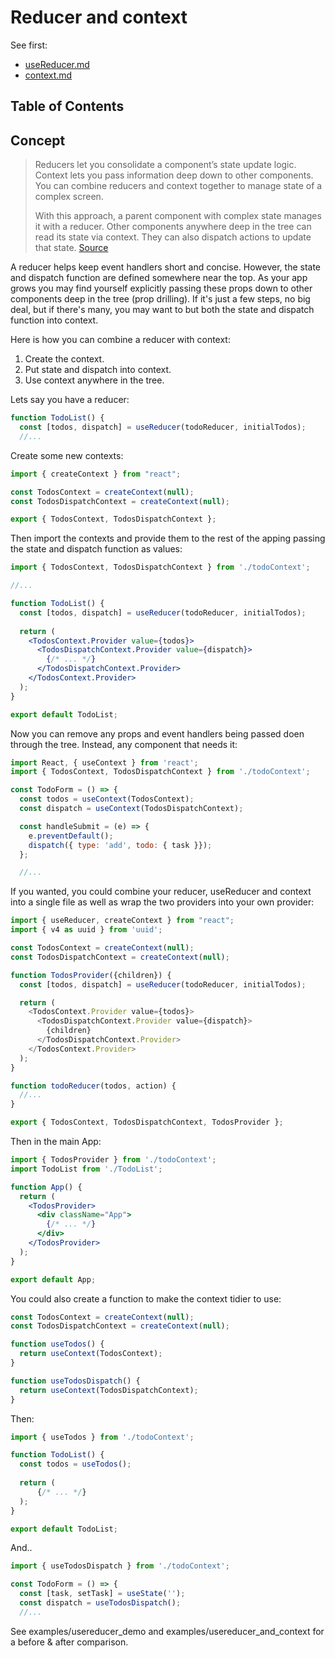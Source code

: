 # Reducer and context

See first:

- [useReducer.md](useReducer.md)
- [context.md](context.md)

## Table of Contents

<!-- toc -->

## Concept 

> Reducers let you consolidate a component’s state update logic. Context lets you pass information deep down to other components. You can combine reducers and context together to manage state of a complex screen.
>
> With this approach, a parent component with complex state manages it with a reducer. Other components anywhere deep in the tree can read its state via context. They can also dispatch actions to update that state. [Source](https://react.dev/learn/managing-state#scaling-up-with-reducer-and-context)

A reducer helps keep event handlers short and concise. However, the state and dispatch function are defined somewhere near the top. As your app grows you may find yourself explicitly passing these props down to other components deep in the tree (prop drilling). If it's just a few steps, no big deal, but if there's many, you may want to but both the state and dispatch function into context.

Here is how you can combine a reducer with context:

1. Create the context.
2. Put state and dispatch into context.
3. Use context anywhere in the tree.

Lets say you have a reducer:

```javascript
function TodoList() {
  const [todos, dispatch] = useReducer(todoReducer, initialTodos);
  //...
```

Create some new contexts:

```javascript
import { createContext } from "react";

const TodosContext = createContext(null);
const TodosDispatchContext = createContext(null);

export { TodosContext, TodosDispatchContext };
```

Then import the contexts and provide them to the rest of the apping passing the state and dispatch function as values:

```jsx
import { TodosContext, TodosDispatchContext } from './todoContext';

//...

function TodoList() {
  const [todos, dispatch] = useReducer(todoReducer, initialTodos);
  
  return (
    <TodosContext.Provider value={todos}>
      <TodosDispatchContext.Provider value={dispatch}>
        {/* ... */}
      </TodosDispatchContext.Provider>
    </TodosContext.Provider>
  );
}

export default TodoList;
```

Now you can remove any props and event handlers being passed doen through the tree. Instead, any component that needs it:

```javascript
import React, { useContext } from 'react';
import { TodosContext, TodosDispatchContext } from './todoContext';

const TodoForm = () => {
  const todos = useContext(TodosContext);
  const dispatch = useContext(TodosDispatchContext);

  const handleSubmit = (e) => {
    e.preventDefault();
    dispatch({ type: 'add', todo: { task }});
  };

  //...
```

If you wanted, you could combine your reducer, useReducer and context into a single file as well as wrap the two providers into your own provider:

```javascript
import { useReducer, createContext } from "react";
import { v4 as uuid } from 'uuid';

const TodosContext = createContext(null);
const TodosDispatchContext = createContext(null);

function TodosProvider({children}) {
  const [todos, dispatch] = useReducer(todoReducer, initialTodos);

  return (
    <TodosContext.Provider value={todos}>
      <TodosDispatchContext.Provider value={dispatch}>
        {children}
      </TodosDispatchContext.Provider>
    </TodosContext.Provider>
  );
}

function todoReducer(todos, action) {
  //...
}

export { TodosContext, TodosDispatchContext, TodosProvider };
```

Then in the main App:

```jsx
import { TodosProvider } from './todoContext';
import TodoList from './TodoList';

function App() {
  return (
    <TodosProvider>
      <div className="App">
        {/* ... */}
      </div>
    </TodosProvider>
  );
}

export default App;
```

You could also create a function to make the context tidier to use:

```javascript
const TodosContext = createContext(null);
const TodosDispatchContext = createContext(null);

function useTodos() {
  return useContext(TodosContext);
}

function useTodosDispatch() {
  return useContext(TodosDispatchContext);
}
```

Then: 

```javascript
import { useTodos } from './todoContext';

function TodoList() {
  const todos = useTodos();
  
  return (
      {/* ... */}
  );
}

export default TodoList;
```

And..

```javascript
import { useTodosDispatch } from './todoContext';

const TodoForm = () => {
  const [task, setTask] = useState('');
  const dispatch = useTodosDispatch();
  //...
```

See examples/usereducer_demo and examples/usereducer_and_context for a before & after comparison.

